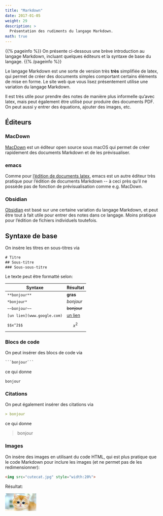 ```yaml
---
title: "Markdown"
date: 2017-01-05
weight: 29
description: >
  Présentation des rudiments du langage Markdown.
math: true
---
```


{{% pageinfo %}}
On présente ci-dessous une brève introduction au langage Markdown, incluant quelques éditeurs et la syntaxe de base du langage.
{{% /pageinfo %}}

Le langage Markdown est une sorte de version très **très** simplifiée de latex, qui permet de créer des documents simples comportant certains éléments de mise en forme. Le site web que vous lisez présentement utilise une variation du langage Markdown.

Il est très utile pour prendre des notes de manière plus informelle qu’avec latex, mais peut également être utilisé pour produire des documents PDF. On peut aussi y entrer des équations, ajouter des images, etc.

## Éditeurs

### MacDown

[MacDown](https://macdown.uranusjr.com) est un éditeur open source sous macOS qui permet de créer rapidement des documents Markdown et de les prévisualiser.

### emacs

Comme pour [l’édition de documents latex](../latex#emacs), emacs est un autre éditeur très pratique pour l’édition de documents Markdown -- à ceci près qu’il ne possède pas de fonction de prévisualisation comme e.g. MacDown.

### Obsidian

[Obsidian](../../recherche/gestion-information#obsidian) est basé sur une certaine variation du langage Markdown, et peut être tout à fait utile pour entrer des notes dans ce langage. Moins pratique pour l’édition de fichiers individuels toutefois.

## Syntaxe de base

On insère les titres en sous-titres via
```
# Titre
## Sous-titre
### Sous-sous-titre
```

Le texte peut être formatté selon:

|Syntaxe|Résultat|
|-|-|
|`**bonjour**`|**gras**|
|`*bonjour*`|*bonjour*|
|`~~bonjour~~`|~~bonjour~~|
|`[un lien](www.google.com)`|[un lien](www.google.com)|
|```$$x^2$$```|$$x^2$$|

### Blocs de code

On peut insérer des blocs de code via

```markdown
```bonjour```
```

ce qui donne

```
bonjour
```

### Citations

On peut également insérer des citations via

```markdown
> bonjour
```

ce qui donne

> bonjour

### Images

On insère des images en utilisant du code HTML, qui est plus pratique que le code Markdown pour inclure les images (et ne permet pas de les redimensionner):

```markdown
<img src="cutecat.jpg" style="width:20%">
```

Résultat:

<img src="cutecat.jpg" style="width:20%">
